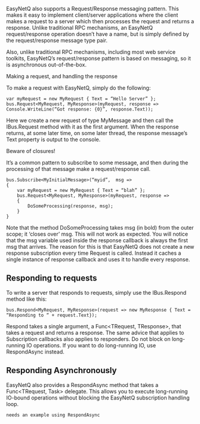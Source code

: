 EasyNetQ also supports a Request/Response messaging pattern. This makes it easy to implement client/server applications where the client makes a request to a server which then processes the request and returns a response. Unlike traditional RPC mechanisms, an EasyNetQ request/response operation doesn’t have a name, but is simply defined by the request/response message type pair.

Also, unlike traditional RPC mechanisms, including most web service toolkits, EasyNetQ’s request/response pattern is based on messaging, so it is asynchronous out-of-the-box.

Making a request, and handling the response

To make a request with EasyNetQ, simply do the following:

    var myRequest = new MyRequest { Text = “Hello Server” };
    bus.Request<MyRequest, MyResponse>(myRequest, response => Console.WriteLine(“Got response: {0}”, response.Text));

Here we create a new request of type MyMessage and then call the IBus.Request method with it as the first argument. When the response returns, at some later time, on some later thread, the response message’s Text property is output to the console.

Beware of closures!

It’s a common pattern to subscribe to some message, and then during the processing of that message make a request/response call.

    bus.Subscribe<MyInitialMessage>(“myid”,  msg => 
    {
        var myRequest = new MyRequest { Text = “blah” };
        bus.Request<MyRequest, MyResponse>(myRequest, response => 
        {
            DoSomeProcessing(response, msg);
        }
    }

Note that the method DoSomeProcessing takes msg (in bold) from the outer scope; it ‘closes over’ msg. This will not work as expected. You will notice that the msg variable used inside the response callback is always the first msg that arrives. The reason for this is that EasyNetQ does not create a new response subscription every time Request is called. Instead it caches a single instance of response callback and uses it to handle every response.

## Responding to requests

To write a server that responds to requests, simply use the IBus.Respond method like this:

    bus.Respond<MyRequest, MyResponse>(request => new MyResponse { Text = “Responding to “ + request.Text});

Respond takes a single argument, a Func<TRequest, TResponse>, that takes a request and returns a response. The same advice that applies to Subscription callbacks also applies to responders. Do not block on long-running IO operations. If you want to do long-running IO, use RespondAsync instead.

## Responding Asynchronously

EasyNetQ also provides a RespondAsync method that takes a Func<TRequest, Task<TResponse>> delegate. This allows you to execute long-running IO-bound operations without blocking the EasyNetQ subscription handling loop.

    needs an example using RespondAsync
